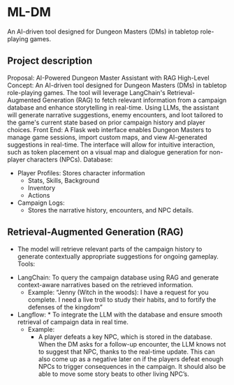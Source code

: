 # ML-DM
An AI-driven tool designed for Dungeon Masters (DMs) in tabletop role-playing games. 

## Project description
Proposal: AI-Powered Dungeon Master Assistant with RAG
High-Level Concept: An AI-driven tool designed for Dungeon Masters (DMs) in tabletop role-playing games. The tool will leverage LangChain's Retrieval-Augmented Generation (RAG) to fetch relevant information from a campaign database and enhance storytelling in real-time. Using LLMs, the assistant will generate narrative suggestions, enemy encounters, and loot tailored to the game's current state based on prior campaign history and player choices.
Front End: A Flask web interface enables Dungeon Masters to manage game sessions, import custom maps, and view AI-generated suggestions in real-time. The interface will allow for intuitive interaction, such as token placement on a visual map and dialogue generation for non-player characters (NPCs).
Database:
*	Player Profiles: Stores character information 
    * Stats, Skills, Background
    * Inventory
    * Actions
*	Campaign Logs: 
    * Stores the narrative history, encounters, and NPC details.

## Retrieval-Augmented Generation (RAG) 
 - The model will retrieve relevant parts of the campaign history to generate contextually appropriate suggestions for ongoing gameplay.
Tools:
*	LangChain: To query the campaign database using RAG and generate context-aware narratives based on the retrieved information.
    *	Example:
            “Jenny (Witch in the woods):  I have a request for you complete. I need a live troll to study their habits, and to fortify the defenses of the kingdom” 
*	Langflow: 
        * To integrate the LLM with the database and ensure smooth retrieval of campaign data in real time.
    *	Example: 
        * A player defeats a key NPC, which is stored in the database. When the DM asks for a follow-up encounter, the LLM knows not to suggest that NPC, thanks to the real-time update. This can also come up as a negative later on if the players defeat enough NPCs to trigger consequences in the campaign. It should also be able to move some story beats to other living NPC’s. 